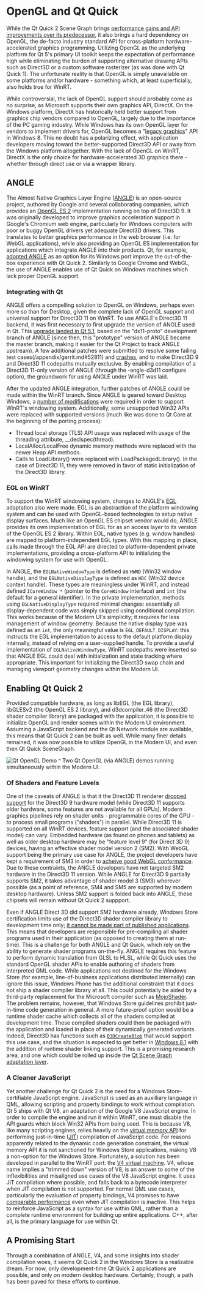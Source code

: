 # OpenGL and Qt Quick

While the Qt Quick 2 Scene Graph brings [performance gains and API improvements over its predecessor](/appendix/references.md#qt-5-alpha), it also brings a hard dependency on OpenGL, the de-facto industry standard API for cross-platform hardware-accelerated graphics programming. Utilizing OpenGL as the underlying platform for Qt 5's primary UI toolkit keeps the expectation of performance high while eliminating the burden of supporting alternative drawing APIs such as Direct3D or a custom software rasterizer (as was done with Qt Quick 1). The unfortunate reality is that OpenGL is simply unavailable on some platforms and/or hardware - something which, at least superficially, also holds true for WinRT.

While controversial, the lack of OpenGL support should probably come as no surprise, as Microsoft supports their own graphics API, DirectX. On the Windows platform, DirectX has historically held better support from graphics chip vendors compared to OpenGL, largely due to the importance of the PC gaming industry. While Windows has its own OpenGL layer for vendors to implement drivers for, OpenGL becomes a "[legacy graphics](/appendix/msdn.md#opengl)" API in Windows 8. This no doubt has a polarizing effect, with application developers moving toward the better-supported Direct3D API or away from the Windows platform altogether. With the lack of OpenGL on WinRT, DirectX is the only choice for hardware-accelerated 3D graphics there - whether through direct use or via a wrapper library.

## ANGLE
The Almost Native Graphics Layer Engine ([ANGLE](/appendix/references.md#angle-project)) is an open-source project, authored by Google and several collaborating companies, which provides an [OpenGL ES 2](/appendix/terms.md#opengl-es-2) implementation running on top of Direct3D 9. It was originally developed to improve graphics acceleration support in Google's Chromium web engine, particularly for Windows computers with poor or buggy OpenGL drivers yet adequate Direct3D drivers. This translates to better graphics performance in the web browser (i.e. for WebGL applications), while also providing an OpenGL ES implementation for applications which integrate ANGLE into their products. Qt, for example, [adopted ANGLE](/appendix/references.md#graphics-on-windows-from-a-different-angle) as an option for its Windows port improve the out-of-the-box experience with Qt Quick 2. Similarly to Google Chrome and WebGL, the use of ANGLE enables use of Qt Quick on Windows machines which lack proper OpenGL support.

### Integrating with Qt
ANGLE offers a compelling solution to OpenGL on Windows, perhaps even more so than for Desktop, given the complete lack of OpenGL support and universal support for Direct3D 11 on WinRT. To use ANGLE's Direct3D 11 backend, it was first necessary to first upgrade the version of ANGLE used in Qt. This [upgrade landed in Qt 5.1](/appendix/gerrit.md#52810), based on the "dx11-proto" development branch of ANGLE (since then, this "prototype" version of ANGLE became the master branch, making it easier for the Qt Project to track ANGLE upstream). A few additional patches were submitted to resolve some failing test cases(/appendix/gerrit.md#52811) and [crashes](/appendix/gerrit.md#53037), and to make Direct3D 9 and Direct3D 11 codepaths mutually exclusive. By enabling compilation of a Direct3D 11-only version of ANGLE (through the -angle-d3d11 configure option), the groundwork for using ANGLE under WinRT was laid.

After the updated ANGLE integration, further patches of ANGLE could be made within the WinRT branch. Since ANGLE is geared toward Desktop Windows, a [number of modifications](/appendix/gerrit.md#51857) were required in order to support WinRT's windowing system. Additionally, some unsupported Win32 APIs were replaced with supported versions (much like was done to Qt Core at the beginning of the porting process):
 - Thread local storage (TLS) API usage was replaced with usage of the threading attribute, __declspec(thread).
 - LocalAlloc/LocalFree dynamic memory methods were replaced with the newer Heap API methods.
 - Calls to LoadLibrary() were replaced with LoadPackagedLibrary(). In the case of Direct3D 11, they were removed in favor of static initialization of the Direct3D library.

### EGL on WinRT
To support the WinRT windowing system, changes to ANGLE's [EGL](/appendix/terms.md#egl) adaptation also were made. EGL is an abstraction of the platform windowing system and can be used with OpenGL-based technologies to setup native display surfaces. Much like an OpenGL ES chipset vendor would do, ANGLE provides its own implementation of EGL for as an access layer to its version of the OpenGL ES 2 library. Within EGL, native types (e.g. window handles) are mapped to platform-independent EGL types. With this mapping in place, calls made through the EGL API are directed to platform-dependent private implementations, providing a cross-platform API to initializing the windowing system for use with OpenGL.

In ANGLE, the `EGLNativeWindowType` is defined as `HWND` (Win32 window handle), and the `EGLNativeDisplayType` is defined as `HDC` (Win32 device context handle). These types are meaningless under WinRT, and instead defined `ICoreWindow *` (pointer to the `CoreWindow` interface) and `int` (the default for a general identifier). In the private implementation, methods using `EGLNativeDisplayType` required minimal changes: essentially all display-dependent code was simply skipped using conditional compilation. This works because of the Modern UI's simplicity; it requires far less management of window geometry. Because the native display type was defined as an `int`, the only meaningful value is `EGL_DEFAULT_DISPLAY`: this instructs the EGL implementation to access to the default platform display internally, instead of relying on a user-supplied handle. To provide a useful implementation of `EGLNativeWindowType`, WinRT codepaths were inserted so that ANGLE EGL could deal with initialization and state tracking where appropriate. This important for initializing the Direct3D swap chain and managing viewport geometry changes within the Modern UI.

## Enabling Qt Quick 2
Provided compatible hardware, as long as libEGL (the EGL library), libGLESv2 (the OpenGL ES 2 library), and d3dcompiler_46 (the Direct3D shader compiler library) are packaged with the application, it is possible to initialize OpenGL and render scenes within the Modern UI environment. Assuming a JavaScript backend and the Qt Network module are available, this means that Qt Quick 2 can be built as well. While many finer details remained, it was now possible to utilize OpenGL in the Modern UI, and even then Qt Quick SceneGraph.

![Qt OpenGL Demo](/images/qt-opengl.png)
^ Two Qt OpenGL (via ANGLE) demos running simultaneously within the Modern UI.

### Of Shaders and Feature Levels
One of the caveats of ANGLE is that it the Direct3D 11 renderer [dropped support](/appendix/references.md#angle-project-windows-8-rt-app-store-support) for the Direct3D 9 hardware model (while Direct3D 11 supports older hardware, some features are not available for all GPUs). Modern graphics pipelines rely on shader units - programmable cores of the GPU - to process small programs ("shaders") in parallel. While Direct3D 11 is supported on all WinRT devices, feature support (and the associated shader model) can vary. Embedded hardware (as found on phones and tablets) as well as older desktop hardware may be "feature level 9" (for Direct 3D 9) devices, having an effective shader model version 2 (SM2). With WebGL support being the primary use case for ANGLE, the project developers have kept a requirement of SM3 in order to [acheive good WebGL conformance](/appendix/references.md#opengl-insights-angle). Due to these contraints, the ANGLE developers have not targeted SM2 hardware in the Direct3D 11 version. While ANGLE for Direct3D 9 partially supports SM2, it takes advantage of shader model 3 (SM3) wherever possible (as a point of reference, SM4 and SM5 are supported by modern desktop hardware). Unless SM2 support is folded back into ANGLE, these chipsets will remain without Qt Quick 2 suppport.

Even if ANGLE Direct 3D did support SM2 hardware already, Windows Store certification limits use of the Direct3D shader compiler library to development time only; [it cannot be made part of published applications](/appendix/msdn.md#d3dcompilefromfile). This means that developers are responsible for pre-compiling all shader programs used in their application (as opposed to creating them at run-time). This is a challenge for both ANGLE and Qt Quick, which rely on the ability to generate shader programs on-the-fly. ANGLE requires this feature to perform dynamic translation from GLSL to HLSL, while Qt Quick uses the standard OpenGL shader APIs to enable authoring of shaders from interpreted QML code. While applications not destined for the Windows Store (for example, line-of-business applications distributed internally) can ignore this issue, Windows Phone has the additional constraint that it does not ship a shader compiler library at all. This could potentially be aided by a third-party replacement for the Microsoft compiler such as [MojoShader](/appendix/references.md#mojo-shader). The problem remains, however, that Windows Store guidelines prohibit just-in-time code generation in general. A more future-proof option would be a runtime shader cache which collects all of the shaders compiled at development time. These compiled shaders could then be packaged with the application and loaded in place of their dynamically generated variants. Indeed, Direct3D has functions such as [`D3DCreateBlob`](/appendix/msdn.md#d3dcreateblob) that would support this use case, and the situation is expected to get better in [Windows 8.1](/appendix/msdn.md#windows-8.1-directx-programming) with the addition of runtime shader linking support. This is a promising research area, and one which could be rolled up inside the [Qt Scene Graph adaptation layer](/appendix/references.md#scene-graph-adaptation-layer).

### A Cleaner JavaScript
Yet another challenge for Qt Quick 2 is the need for a Windows Store-certifiable JavaScript engine. JavaScript is used as an auxilliary language in QML, allowing scripting and property bindings to work without compilation. Qt 5 ships with Qt V8, an adaptation of the Google V8 JavaScript engine. In order to compile the engine and run it within WinRT, one must disable the API guards which block Win32 APIs from being used. This is because V8, like many scripting engines, relies heavily on the [virtual memory API](/appendix/msdn.md#memory-management-functions) for performing just-in-time ([JIT](/appendix/terms.md#jit)) compilation of JavaScript code. For reasons apparently related to the dynamic code generation constraint, the virtual memory API it is not sanctioned for Windows Store applications, making V8 a non-option for the Windows Store. Fortunately, a solution has been developed in parallel to the WinRT port: the [V4 virtual machine](/appendix/references.md#evolution-of-the-qml-engine-part-1). V4, whose name implies a "trimmed down" version of V8, is an answer to some of the inflexibilities and misaligned use cases of the V8 JavaScript engine. It uses JIT compilation where possible, and falls back to a bytecode interpreter when JIT compilation is not supported. For normal QML use cases, particularly the evaluation of property bindings, V4 promises to have [comparable performance](/appendix/references.md#qml-engine-internals-part-2-bindings) even when JIT compilation is inactive. This helps to reinforce JavaScript as a syntax for use within QML, rather than a complete runtime environment for building up entire applications. C++, after all, is the primary language for use within Qt.

## A Promising Start
Through a combination of ANGLE, V4, and some insights into shader compilation woes, it seems Qt Quick 2 in the Windows Store is a realizable dream. For now, only development-time Qt Quick 2 applications are possible, and only on modern desktop hardware. Certainly, though, a path has been paved for these efforts to continue.

